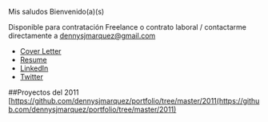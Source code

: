 Mis saludos Bienvenido(a)(s)

<img style="display: none;" src="https://dennysjmarquez.github.io/portfolio/den2foto.jpg"/>

Disponible para contratación Freelance o contrato laboral / contactarme directamente a dennysjmarquez@gmail.com

 * [Cover Letter](https://dennysjmarquez.github.io/portfolio/Cover-Letter.pdf)
 * [Resume](https://dennysjmarquez.github.io/portfolio/Resume.pdf)
 * [LinkedIn](https://www.linkedin.com/in/dennysjmarquez/)
 * [Twitter](https://twitter.com/infocodes)

##Proyectos del 2011 [https://github.com/dennysjmarquez/portfolio/tree/master/2011(https://github.com/dennysjmarquez/portfolio/tree/master/2011)

